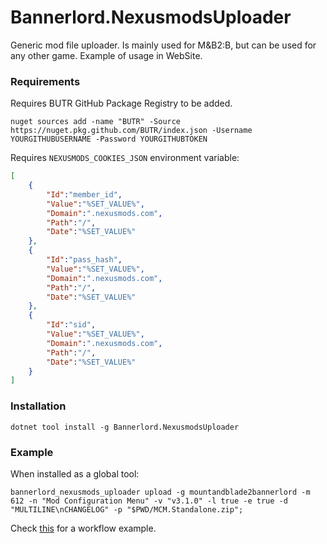 # Bannerlord.NexusmodsUploader
Generic mod file uploader. Is mainly used for M&amp;B2:B, but can be used for any other game. Example of usage in WebSite.

### Requirements
Requires BUTR GitHub Package Registry to be added.
```shell
nuget sources add -name "BUTR" -Source https://nuget.pkg.github.com/BUTR/index.json -Username YOURGITHUBUSERNAME -Password YOURGITHUBTOKEN
```

Requires ``NEXUSMODS_COOKIES_JSON`` environment variable:
```json
[
    {
        "Id":"member_id",
        "Value":"%SET_VALUE%",
        "Domain":".nexusmods.com",
        "Path":"/",
        "Date":"%SET_VALUE%"
    },
    {
        "Id":"pass_hash",
        "Value":"%SET_VALUE%",
        "Domain":".nexusmods.com",
        "Path":"/",
        "Date":"%SET_VALUE%"
    },
    {
        "Id":"sid",
        "Value":"%SET_VALUE%",
        "Domain":".nexusmods.com",
        "Path":"/",
        "Date":"%SET_VALUE%"
    }
]
```

### Installation
```shell
dotnet tool install -g Bannerlord.NexusmodsUploader
```

### Example
When installed as a global tool:
```shell
bannerlord_nexusmods_uploader upload -g mountandblade2bannerlord -m 612 -n "Mod Configuration Menu" -v "v3.1.0" -l true -e true -d "MULTILINE\nCHANGELOG" -p "$PWD/MCM.Standalone.zip";
```
  
Check [this](https://github.com/Aragas/Bannerlord.MBOptionScreen/blob/ff921182721919055cb74d19d12ddb6eda74d679/.github/workflows/test-and-publish.yml#L133-L208) for a workflow example.
